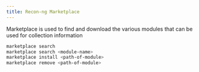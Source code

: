 ```yaml
---
title: Recon-ng Marketplace
---
```


Marketplace is used to find and download the various modules that can be used for collection information

````bash
marketplace search
marketplace search <module-name>
marketplace install <path-of-module>
marketplace remove <path-of-module>
````